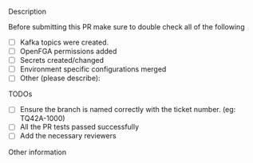 <!--- Provide a general summary of your changes in the Title above -->

Description

<!--- Describe your changes in detail -->

Before submitting this PR make sure to double check all of the following

<!--- What types of changes does your code introduce? Put an x in all the boxes that apply -->
<!-- Please try to limit your pull request to one type, submit multiple pull requests if needed -->

- [ ] Kafka topics were created.
- [ ] OpenFGA permissions added
- [ ] Secrets created/changed
- [ ] Environment specific configurations merged
- [ ] Other (please describe):

TODOs

<!--- Please ensure all of these TODOs are completed before asking for a review. Remove where unapplicable. -->

- [ ] Ensure the branch is named correctly with the ticket number. (eg: TQ42A-1000)
- [ ] All the PR tests passed successfully
- [ ] Add the necessary reviewers

Other information

<!-- Any other information that is important to this PR not covered earlier. -->